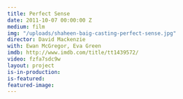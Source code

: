 ```yaml
---
title: Perfect Sense
date: 2011-10-07 00:00:00 Z
medium: film
img: "/uploads/shaheen-baig-casting-perfect-sense.jpg"
director: David Mackenzie
with: Ewan McGregor, Eva Green
imdb: http://www.imdb.com/title/tt1439572/
video: fzfa7sdc9w
layout: project
is-in-production:
is-featured:
featured-image: 
---
```


